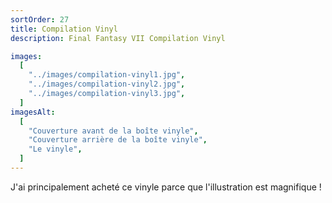 ```yaml
---
sortOrder: 27
title: Compilation Vinyl
description: Final Fantasy VII Compilation Vinyl

images:
  [
    "../images/compilation-vinyl1.jpg",
    "../images/compilation-vinyl2.jpg",
    "../images/compilation-vinyl3.jpg",
  ]
imagesAlt:
  [
    "Couverture avant de la boîte vinyle",
    "Couverture arrière de la boîte vinyle",
    "Le vinyle",
  ]
---
```


J'ai principalement acheté ce vinyle parce que l'illustration est magnifique !
